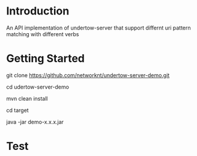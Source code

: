 # Introduction
An API implementation of undertow-server that support differnt uri pattern matching with different verbs

# Getting Started

git clone https://github.com/networknt/undertow-server-demo.git

cd udertow-server-demo

mvn clean install

cd target

java -jar demo-x.x.x.jar

# Test
